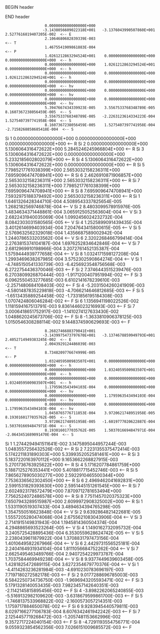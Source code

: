  BEGIN header

 END header

                      0.0000000000000000E+000
                     -3.1438056609022318E+001   -3.1376043990507860E+001    2.5277616819407205E-002  <-- E
                      2.1064680682839339E-003                                                        <-- T
                      1.4675541909861883E-004                                                        <-- P
                      1.0261212863294524E+001    0.0000000000000000E+000    0.0000000000000000E+000  <-- h
                      0.0000000000000000E+000    1.0261212863294524E+001    0.0000000000000000E+000  <-- h
                      0.0000000000000000E+000    0.0000000000000000E+000    1.0261212863294524E+001  <-- h
                      0.0000000000000000E+000    0.0000000000000000E+000    0.0000000000000000E+000  <-- hv
                      0.0000000000000000E+000    0.0000000000000000E+000    0.0000000000000000E+000  <-- hv
                      0.0000000000000000E+000    0.0000000000000000E+000    0.0000000000000000E+000  <-- hv
                      5.3947667434339923E-005    3.5567533768348789E-005    8.1607367238056459E-005  <-- S
                      3.5567533768348789E-005   -2.2263123614334223E-004    1.5275407397741958E-004  <-- S
                      8.1607367238056459E-005    1.5275407397741958E-004   -2.7158268858685418E-004  <-- S
 Si              1    0.0000000000000000E+000    0.0000000000000000E+000    0.0000000000000000E+000  <-- R
 Si              2    0.0000000000000000E+000    5.1306064316472622E+000    5.2845246245966804E+000  <-- R
 Si              3    5.1306064316472622E+000    0.0000000000000000E+000    5.2332185602802079E+000  <-- R
 Si              4    5.1306064316472622E+000    5.1306064316472622E+000    0.0000000000000000E+000  <-- R
 Si              5    7.7985217761038399E+000    2.5653032158236311E+000    7.6959096474708941E+000  <-- R
 Si              6    2.4626910871906857E+000    2.5653032158236311E+000    2.5653032158236311E+000  <-- R
 Si              7    2.5653032158236311E+000    7.7985217761038399E+000    7.6959096474708941E+000  <-- R
 Si              8    7.6959096474708941E+000    7.5932975188379492E+000    2.5653032158236311E+000  <-- R
 Si              1    1.6461326428344710E-004    4.5089543337825654E-005    1.2682182569746878E-004  <-- V
 Si              2    8.4803099578915976E-005    1.4834634371448861E-004    3.0659125052563604E-004  <-- V
 Si              3    2.6822431940035069E-004    1.0992456024232732E-004    8.0842303031580565E-005  <-- V
 Si              4    1.2525899091439435E-004    3.4012614699403934E-004    7.2047643415800615E-005  <-- V
 Si              5    2.5769632562329018E-004    1.4356687589002942E-004    1.2440786533203562E-004  <-- V
 Si              6    2.3202268466799414E-004    2.2763815374104187E-004    1.6976252834642846E-004  <-- V
 Si              7    2.6812969910198966E-004    3.2072761452135387E-004    1.5759444939777658E-004  <-- V
 Si              8    1.0324171598127208E-004    1.2993469638267985E-004    3.5752302590864274E-004  <-- V
 Si              1   -4.7485150541330739E-003   -6.4256923548756568E-003    6.2722754436370046E-003  <-- F
 Si              2    7.3746443515239476E-003    6.2703809926870444E-003   -1.9171200407951994E-002  <-- F
 Si              3    6.0962550453277685E-003    6.6102141678239610E-003   -2.2571480684108403E-002  <-- F
 Si              4   -5.2031504260241909E-003   -4.5801487835229818E-003   -4.7066214646812685E-003  <-- F
 Si              5   -1.6513435889254458E-002   -1.7331856195184308E-003    1.0707424806046284E-002  <-- F
 Si              6    1.1356941198022526E-002    1.1181594167513791E-003    9.8361446023216993E-003  <-- F
 Si              7    3.0006418651752917E-003   -1.1410274127633430E-002    1.0488620245673706E-002  <-- F
 Si              8   -1.3633810906378125E-003    1.0150546308288114E-002    9.1448374590629693E-003  <-- F

                      8.2682746688379041E+001
                     -3.1439975473797670E+001   -3.1374678859949793E+001    2.4052714949383245E-002  <-- E
                      2.0043929124486039E-003                                                        <-- T
                      8.7348209776674999E-005                                                        <-- P
                      1.0324059500983507E+001    0.0000000000000000E+000    0.0000000000000000E+000  <-- h
                      0.0000000000000000E+000    1.0324059500983507E+001    0.0000000000000000E+000  <-- h
                      0.0000000000000000E+000    0.0000000000000000E+000    1.0324059500983507E+001  <-- h
                      1.1795963543494103E-004    0.0000000000000000E+000    0.0000000000000000E+000  <-- hv
                      0.0000000000000000E+000    1.1795963543494103E-004    0.0000000000000000E+000  <-- hv
                      0.0000000000000000E+000    0.0000000000000000E+000    1.1795963543494103E-004  <-- hv
                      1.0458765776711853E-004    3.9720621748951958E-005    8.1930160177035762E-005  <-- S
                      3.9720621748951958E-005   -1.6019777020622887E-004    1.5037016694847971E-004  <-- S
                      8.1930160177035762E-005    1.5037016694847971E-004   -2.0643451689091470E-004  <-- S
 Si              1    1.2744294941511641E-002    3.1475895044957244E-003    1.0483557256432526E-002  <-- R
 Si              2    7.2231355375472414E-003    5.1742211831890303E+000    5.3399352052581461E+000  <-- R
 Si              3    5.1837220163970112E+000    9.1653662268827915E-003    5.2701736763925622E+000  <-- R
 Si              4    5.1716207784861759E+000    5.1887125276353441E+000    5.4018817715452746E-003  <-- R
 Si              5    7.8656278905030277E+000    2.5922910465500344E+000    7.7536336562302450E+000  <-- R
 Si              6    2.4969462041692831E+000    2.5991531829393630E+000    2.5951445151261545E+000  <-- R
 Si              7    2.6024923178572479E+000    7.8709712781653494E+000    7.7562524072486578E+000  <-- R
 Si              8    7.7511457020375323E+000    7.6507943289515987E+000    2.6099972908325002E+000  <-- R
 Si              1    1.5331190519307433E-004    3.4894634394765298E-005    1.3547550516623848E-004  <-- V
 Si              2    9.6392864821422681E-005    1.5557205280474068E-004    2.6755621083043906E-004  <-- V
 Si              3    2.7141915149831943E-004    1.1945814360504374E-004    4.2948865693523264E-005  <-- V
 Si              4    1.1490162732095732E-004    3.2405725428895436E-004    6.3530559628624742E-005  <-- V
 Si              5    2.2380439611879922E-004    1.3708831797473156E-004    1.4010649582267966E-004  <-- V
 Si              6    2.4429731556525181E-004    2.2404164931934104E-004    1.8111056684752262E-004  <-- V
 Si              7    2.6625495463489766E-004    2.9407254229973787E-004    1.7037584469949238E-004  <-- V
 Si              8    9.9377449639603458E-005    1.4281825472689115E-004    3.6272354679770376E-004  <-- V
 Si              1   -4.4114263236281984E-003   -4.6910230783696197E-003    7.7197180272582178E-003  <-- F
 Si              2    9.0177288696785003E-003    6.5842250734736750E-003   -1.9696943205593471E-002  <-- F
 Si              3    5.1791328140053435E-003    7.9823457142640351E-003   -2.1142145815895456E-002  <-- F
 Si              4   -3.8982262065240855E-003   -5.5169132982109620E-003   -3.6318679599861700E-003  <-- F
 Si              5   -1.7468137533968822E-002   -2.1600573057214351E-003    1.1759717884650078E-002  <-- F
 Si              6    9.9283945440579811E-003    8.0297166277106783E-004    8.6076342461942242E-003  <-- F
 Si              7    2.1254457719268472E-003   -1.2057481153662996E-002    9.3572717224040154E-003  <-- F
 Si              8   -4.7291193554756771E-004    9.0559323854562356E-003    7.0266151009685572E-003  <-- F
